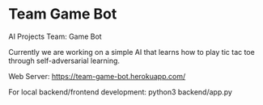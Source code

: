 # Team Game Bot
AI Projects Team: Game Bot

Currently we are working on a simple AI that learns how to play tic tac toe through self-adversarial learning.

Web Server: https://team-game-bot.herokuapp.com/

For local backend/frontend development: python3 backend/app.py
